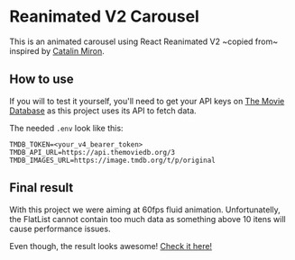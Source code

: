 # Reanimated V2 Carousel
This is an animated carousel using React Reanimated V2 ~copied from~ inspired by [Catalin Miron](https://youtu.be/yV-2HRzNX9o).

## How to use
If you will to test it yourself, you'll need to get your API keys on [The Movie Database](https://themoviedb.org) as this project uses its API to fetch data.

The needed `.env` look like this:

```properties
TMDB_TOKEN=<your_v4_bearer_token>
TMDB_API_URL=https://api.themoviedb.org/3
TMDB_IMAGES_URL=https://image.tmdb.org/t/p/original
```

## Final result
With this project we were aiming at 60fps fluid animation. Unfortunatelly, the FlatList cannot contain too much data as something above 10 itens will cause performance issues.

Even though, the result looks awesome! [Check it here!](https://user-images.githubusercontent.com/55713933/110219886-ad29d880-7ea0-11eb-90b4-576ae375c177.mp4)


